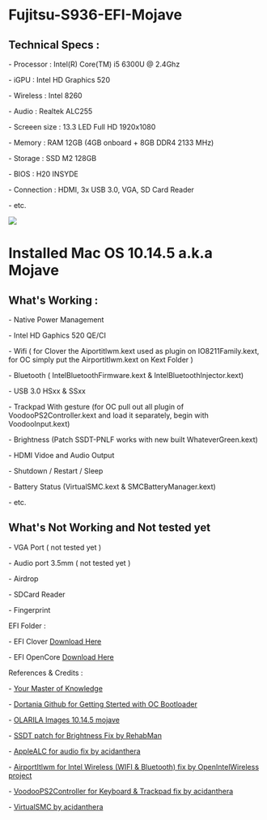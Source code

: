 <body>

<h1>Fujitsu-S936-EFI-Mojave</h1>
  
  <h2>Technical Specs :</h2>
  
<p>- Processor : Intel(R) Core(TM) i5 6300U @ 2.4Ghz</p>
<p>- iGPU : Intel HD Graphics 520</p>
<p>- Wireless : Intel 8260</p>
<p>- Audio : Realtek ALC255</p>
<p>- Screeen size : 13.3 LED Full HD 1920x1080</p>
<p>- Memory : RAM 12GB (4GB onboard + 8GB DDR4 2133 MHz)</p>
<p>- Storage : SSD M2 128GB</p>
<p>- BIOS : H20 INSYDE</p>
<p>- Connection : HDMI, 3x USB 3.0, VGA, SD Card Reader</p>
<p>- etc.</p>

<img src="https://support.apple.com/library/APPLE/APPLECARE_ALLGEOS/SP777/mojave-roundel-240.png">

<h1>Installed Mac OS 10.14.5 a.k.a Mojave</h1> 

<h2>What's Working :</h2>

<p>- Native Power Management</p>
<p>- Intel HD Gaphics 520 QE/CI
<p>- Wifi ( for Clover the Aiportitlwm.kext used as plugin on IO8211Family.kext, for OC simply put the Airportitlwm.kext on Kext Folder )</p>
<p>- Bluetooth ( IntelBluetoothFirmware.kext & IntelBluetoothInjector.kext)</p>
<p>- USB 3.0 HSxx & SSxx</p>
<p>- Trackpad With gesture (for OC pull out all plugin of VoodooPS2Controller.kext and load it separately, begin with VoodooInput.kext)</p>
<p>- Brightness (Patch SSDT-PNLF works with new built WhateverGreen.kext)</p>
<p>- HDMI Vidoe and Audio Output</p>
<p>- Shutdown / Restart / Sleep</p>
<p>- Battery Status (VirtualSMC.kext & SMCBatteryManager.kext)</p>
<p>- etc.</p>

<h2>What's Not Working and Not tested yet</h2>

<p>- VGA Port ( not tested yet )</p>
<p>- Audio port 3.5mm ( not tested yet )</p>
<p>- Airdrop</p>
<p>- SDCard Reader</p>
<p>- Fingerprint</p>

<p>EFI Folder :</p>

<p>- EFI Clover <a href="https://drive.google.com/file/d/18GI8pdItJ82WrnPGolAdc3CToPBEJNst/view?usp=sharing">Download Here</a></p>
<p>- EFI OpenCore <a href="https://drive.google.com/drive/folders/1Um5Tvx7-ocBoKjW9J15zkgW2GJ80jqhI?usp=sharing">Download Here</a></p>

<p>References & Credits :</p>

<p>- <a href="http://google.co.id">Your Master of Knowledge</a></p>
<p>- <a href="https://dortania.github.io/getting-started/">Dortania Github for Getting Sterted with OC Bootloader</a></p>
<p>- <a href="https://www.olarila.com/topic/5139-mojave-olarila/">OLARILA Images 10.14.5 mojave</a></p>
<p>- <a href="https://www.tonymacx86.com/threads/guide-laptop-backlight-control-using-applebacklightfixup-kext.218222/">SSDT patch for Brightness Fix by RehabMan</a></p>
<p>- <a href="https://github.com/acidanthera/AppleALC">AppleALC for audio fix by acidanthera</a></p>
<p>- <a href="https://openintelwireless.github.io/itlwm/Installation.html#airportitlwm">AirportItlwm for Intel Wireless (WIFI & Bluetooth) fix by OpenIntelWireless project</a></p>
<p>- <a href="https://github.com/acidanthera/VoodooPS2/releases">VoodooPS2Controller for Keyboard & Trackpad fix by acidanthera</a></p>
<p>- <a href="https://github.com/acidanthera/virtualsmc/releases">VirtualSMC by acidanthera</a></p>

</body>

